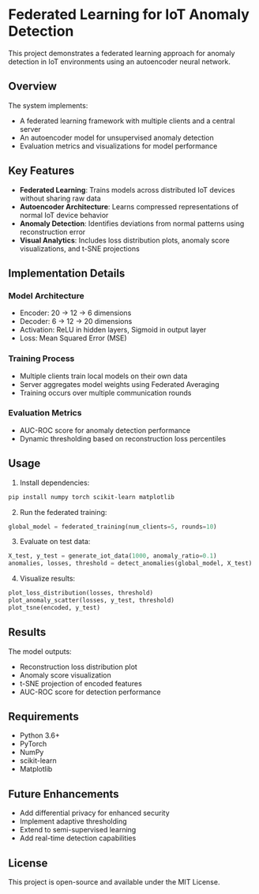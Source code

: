 # Federated Learning for IoT Anomaly Detection

This project demonstrates a federated learning approach for anomaly detection in IoT environments using an autoencoder neural network.

## Overview

The system implements:
- A federated learning framework with multiple clients and a central server
- An autoencoder model for unsupervised anomaly detection
- Evaluation metrics and visualizations for model performance

## Key Features

- **Federated Learning**: Trains models across distributed IoT devices without sharing raw data
- **Autoencoder Architecture**: Learns compressed representations of normal IoT device behavior
- **Anomaly Detection**: Identifies deviations from normal patterns using reconstruction error
- **Visual Analytics**: Includes loss distribution plots, anomaly score visualizations, and t-SNE projections

## Implementation Details

### Model Architecture
- Encoder: 20 → 12 → 6 dimensions
- Decoder: 6 → 12 → 20 dimensions
- Activation: ReLU in hidden layers, Sigmoid in output layer
- Loss: Mean Squared Error (MSE)

### Training Process
- Multiple clients train local models on their own data
- Server aggregates model weights using Federated Averaging
- Training occurs over multiple communication rounds

### Evaluation Metrics
- AUC-ROC score for anomaly detection performance
- Dynamic thresholding based on reconstruction loss percentiles

## Usage

1. Install dependencies:
```bash
pip install numpy torch scikit-learn matplotlib
```

2. Run the federated training:
```python
global_model = federated_training(num_clients=5, rounds=10)
```

3. Evaluate on test data:
```python
X_test, y_test = generate_iot_data(1000, anomaly_ratio=0.1)
anomalies, losses, threshold = detect_anomalies(global_model, X_test)
```

4. Visualize results:
```python
plot_loss_distribution(losses, threshold)
plot_anomaly_scatter(losses, y_test, threshold)
plot_tsne(encoded, y_test)
```

## Results

The model outputs:
- Reconstruction loss distribution plot
- Anomaly score visualization
- t-SNE projection of encoded features
- AUC-ROC score for detection performance

## Requirements

- Python 3.6+
- PyTorch
- NumPy
- scikit-learn
- Matplotlib

## Future Enhancements

- Add differential privacy for enhanced security
- Implement adaptive thresholding
- Extend to semi-supervised learning
- Add real-time detection capabilities

## License

This project is open-source and available under the MIT License.
